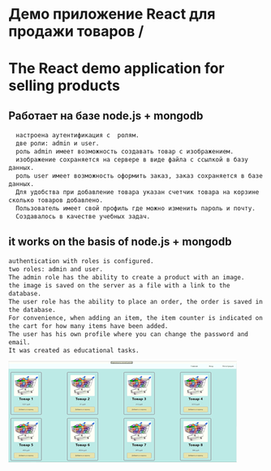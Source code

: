 # Демо приложение React для продажи товаров / 
# The React demo application for selling products
 ##  Работает на базе node.js + mongodb
      настроена аутентификация с  ролям.
      две роли: admin и user.
      роль admin имеет возможность создавать товар с изображением. 
      изображение сохраняется на сервере в виде файла с ссылкой в базу данных.
      роль user имеет возможность оформить заказ, заказ сохраняется в базе данных.
      Для удобства при добавление товара указан счетчик товара на корзине сколько товаров добавлено.
      Пользователь имеет свой профиль где можно изменить пароль и почту.
      Создавалось в качестве учебных задач.
    
 ## it works on the basis of node.js + mongodb
    authentication with roles is configured.
    two roles: admin and user.
    The admin role has the ability to create a product with an image.
    the image is saved on the server as a file with a link to the database.
    The user role has the ability to place an order, the order is saved in the database.
    For convenience, when adding an item, the item counter is indicated on the cart for how many items have been added.
    The user has his own profile where you can change the password and email.
    It was created as educational tasks.
![main](man/main.png)
